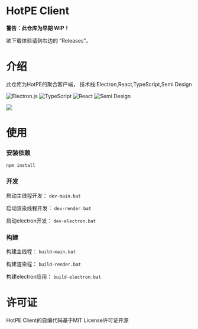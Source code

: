 # HotPE Client

**警告：此仓库为早期 WIP！**

欲下载体验请到右边的 “Releases”。

# 介绍

此仓库为HotPE的聚合客户端，
技术栈:Electron,React,TypeScript,Semi Design

![Electron.js](https://img.shields.io/badge/Electron-191970?style=for-the-badge&logo=Electron&logoColor=white)
![TypeScript](https://img.shields.io/badge/TypeScript-%23323330.svg?style=for-the-badge&logo=TypeScript&logoColor=%23F7DF1E)
![React](https://img.shields.io/badge/React-%2335495e.svg?style=for-the-badge&logo=React&logoColor=%234FC08D)
![Semi Design](https://img.shields.io/badge/-SemiDesign-%230170FE?style=for-the-badge&logo=Semi-Design&logoColor=white)

![](https://my-img.cc/i/2023/02/18/63f022cfd37e3.png)

# 使用

### 安装依赖
`npm install`

### 开发
启动主线程开发：
`dev-main.bat`

启动渲染线程开发：
`dev-render.bat`

启动electron开发：
`dev-electron.bat`

### 构建
构建主线程：
`build-main.bat`

构建渲染程：
`build-render.bat`

构建electron应用：
`build-electron.bat`

# 许可证
HotPE Client的自编代码基于MIT License许可证开源
